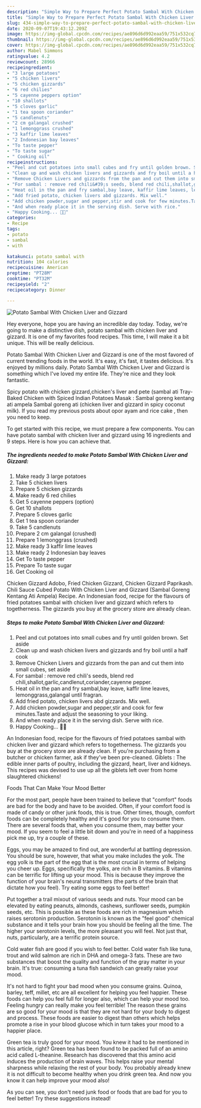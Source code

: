 ```yaml
---
description: "Simple Way to Prepare Perfect Potato Sambal With Chicken Liver and Gizzard"
title: "Simple Way to Prepare Perfect Potato Sambal With Chicken Liver and Gizzard"
slug: 434-simple-way-to-prepare-perfect-potato-sambal-with-chicken-liver-and-gizzard
date: 2020-09-07T19:43:12.209Z
image: https://img-global.cpcdn.com/recipes/ae896d6d992eaa59/751x532cq70/potato-sambal-with-chicken-liver-and-gizzard-recipe-main-photo.jpg
thumbnail: https://img-global.cpcdn.com/recipes/ae896d6d992eaa59/751x532cq70/potato-sambal-with-chicken-liver-and-gizzard-recipe-main-photo.jpg
cover: https://img-global.cpcdn.com/recipes/ae896d6d992eaa59/751x532cq70/potato-sambal-with-chicken-liver-and-gizzard-recipe-main-photo.jpg
author: Mabel Simmons
ratingvalue: 4.2
reviewcount: 28966
recipeingredient:
- "3 large potatoes"
- "5 chicken livers"
- "5 chicken gizzards"
- "6 red chilies"
- "5 cayenne peppers option"
- "10 shallots"
- "5 cloves garlic"
- "1 tea spoon coriander"
- "5 candlenuts"
- "2 cm galangal crushed"
- "1 lemonggrass crushed"
- "3 kaffir lime leaves"
- "2 Indonesian bay leaves"
- "To taste pepper"
- "To taste sugar"
- " Cooking oil"
recipeinstructions:
- "Peel and cut potatoes into small cubes and fry until golden brown. Set aside"
- "Clean up and wash chicken livers and gizzards and fry boil until a half cook"
- "Remove Chicken Livers and gizzards from the pan and cut them into small cubes, set aside"
- "For sambal : remove red chili&#39;s seeds, blend red chili,shallot,garlic,candlenut,coriander,cayenne pepper."
- "Heat oil in the pan and fry sambal,bay leave, kaffir lime leaves, lemonggrass,galangal until fragran."
- "Add fried potato, chicken livers abd gizzards. Mix well."
- "Add chicken powder,sugar and pepper,stir and cook for few minutes.Taste and adjust the seasoning to your liking."
- "And when ready place it in the serving dish. Serve with rice."
- "Happy Cooking... 🥳🥳"
categories:
- Recipe
tags:
- potato
- sambal
- with

katakunci: potato sambal with 
nutrition: 104 calories
recipecuisine: American
preptime: "PT28M"
cooktime: "PT32M"
recipeyield: "2"
recipecategory: Dinner

---
```



![Potato Sambal With Chicken Liver and Gizzard](https://img-global.cpcdn.com/recipes/ae896d6d992eaa59/751x532cq70/potato-sambal-with-chicken-liver-and-gizzard-recipe-main-photo.jpg)

Hey everyone, hope you are having an incredible day today. Today, we're going to make a distinctive dish, potato sambal with chicken liver and gizzard. It is one of my favorites food recipes. This time, I will make it a bit unique. This will be really delicious.

Potato Sambal With Chicken Liver and Gizzard is one of the most favored of current trending foods in the world. It's easy, it's fast, it tastes delicious. It's enjoyed by millions daily. Potato Sambal With Chicken Liver and Gizzard is something which I've loved my entire life. They're nice and they look fantastic.

Spicy potato with chicken gizzard,chicken&#39;s liver and pete (sambal ati Tray-Baked Chicken with Spiced Indian Potatoes Masak : Sambal goreng kentang ati ampela Sambal goreng ati (chicken liver and gizzard in spicy coconut milk). If you read my previous posts about opor ayam and rice cake , then you need to keep.


To get started with this recipe, we must prepare a few components. You can have potato sambal with chicken liver and gizzard using 16 ingredients and 9 steps. Here is how you can achieve that.

<!--inarticleads1-->

##### The ingredients needed to make Potato Sambal With Chicken Liver and Gizzard:

1. Make ready 3 large potatoes
1. Take 5 chicken livers
1. Prepare 5 chicken gizzards
1. Make ready 6 red chilies
1. Get 5 cayenne peppers (option)
1. Get 10 shallots
1. Prepare 5 cloves garlic
1. Get 1 tea spoon coriander
1. Take 5 candlenuts
1. Prepare 2 cm galangal (crushed)
1. Prepare 1 lemonggrass (crushed)
1. Make ready 3 kaffir lime leaves
1. Make ready 2 Indonesian bay leaves
1. Get To taste pepper
1. Prepare To taste sugar
1. Get  Cooking oil


Chicken Gizzard Adobo, Fried Chicken Gizzard, Chicken Gizzard Paprikash. Chili Sauce Cubed Potato With Chicken Liver and Gizzard (Sambal Goreng Kentang Ati Ampela) Recipe. An Indonesian food, recipe for the flavours of fried potatoes sambal with chicken liver and gizzard which refers to togetherness. The gizzards you buy at the grocery store are already clean. 

<!--inarticleads2-->

##### Steps to make Potato Sambal With Chicken Liver and Gizzard:

1. Peel and cut potatoes into small cubes and fry until golden brown. Set aside
1. Clean up and wash chicken livers and gizzards and fry boil until a half cook
1. Remove Chicken Livers and gizzards from the pan and cut them into small cubes, set aside
1. For sambal : remove red chili&#39;s seeds, blend red chili,shallot,garlic,candlenut,coriander,cayenne pepper.
1. Heat oil in the pan and fry sambal,bay leave, kaffir lime leaves, lemonggrass,galangal until fragran.
1. Add fried potato, chicken livers abd gizzards. Mix well.
1. Add chicken powder,sugar and pepper,stir and cook for few minutes.Taste and adjust the seasoning to your liking.
1. And when ready place it in the serving dish. Serve with rice.
1. Happy Cooking... 🥳🥳


An Indonesian food, recipe for the flavours of fried potatoes sambal with chicken liver and gizzard which refers to togetherness. The gizzards you buy at the grocery store are already clean. If you&#39;re purchasing from a butcher or chicken farmer, ask if they&#39;ve been pre-cleaned. Giblets : The edible inner parts of poultry, including the gizzard, heart, liver and kidneys. This recipes was devised to use up all the giblets left over from home slaughtered chickens! 

Foods That Can Make Your Mood Better


For the most part, people have been trained to believe that "comfort" foods are bad for the body and have to be avoided. Often, if your comfort food is made of candy or other junk foods, this is true. Other times, though, comfort foods can be completely healthy and it's good for you to consume them. There are several foods that, when you consume them, may better your mood. If you seem to feel a little bit down and you're in need of a happiness pick me up, try a couple of these.

Eggs, you may be amazed to find out, are wonderful at battling depression. You should be sure, however, that what you make includes the yolk. The egg yolk is the part of the egg that is the most crucial in terms of helping you cheer up. Eggs, specifically the yolks, are rich in B vitamins. B vitamins can be terrific for lifting up your mood. This is because they improve the function of your brain's neural transmitters (the parts of the brain that dictate how you feel). Try eating some eggs to feel better!

Put together a trail mixout of various seeds and nuts. Your mood can be elevated by eating peanuts, almonds, cashews, sunflower seeds, pumpkin seeds, etc. This is possible as these foods are rich in magnesium which raises serotonin production. Serotonin is known as the "feel good" chemical substance and it tells your brain how you should be feeling all the time. The higher your serotonin levels, the more pleasant you will feel. Not just that, nuts, particularly, are a terrific protein source.

Cold water fish are good if you wish to feel better. Cold water fish like tuna, trout and wild salmon are rich in DHA and omega-3 fats. These are two substances that boost the quality and function of the gray matter in your brain. It's true: consuming a tuna fish sandwich can greatly raise your mood. 

It's not hard to fight your bad mood when you consume grains. Quinoa, barley, teff, millet, etc are all excellent for helping you feel happier. These foods can help you feel full for longer also, which can help your mood too. Feeling hungry can really make you feel terrible! The reason these grains are so good for your mood is that they are not hard for your body to digest and process. These foods are easier to digest than others which helps promote a rise in your blood glucose which in turn takes your mood to a happier place.

Green tea is truly good for your mood. You knew it had to be mentioned in this article, right? Green tea has been found to be packed full of an amino acid called L-theanine. Research has discovered that this amino acid induces the production of brain waves. This helps raise your mental sharpness while relaxing the rest of your body. You probably already knew it is not difficult to become healthy when you drink green tea. And now you know it can help improve your mood also!

As you can see, you don't need junk food or foods that are bad for you to feel better! Try  these suggestions  instead!

